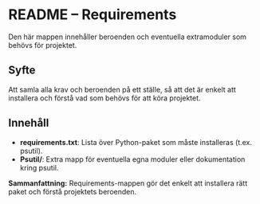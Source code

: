 # README – Requirements

Den här mappen innehåller beroenden och eventuella extramoduler som behövs för projektet.

## Syfte
Att samla alla krav och beroenden på ett ställe, så att det är enkelt att installera och förstå vad som behövs för att köra projektet.

## Innehåll
- **requirements.txt**: Lista över Python-paket som måste installeras (t.ex. psutil).
- **Psutil/**: Extra mapp för eventuella egna moduler eller dokumentation kring psutil.

**Sammanfattning:**
Requirements-mappen gör det enkelt att installera rätt paket och förstå projektets beroenden.
